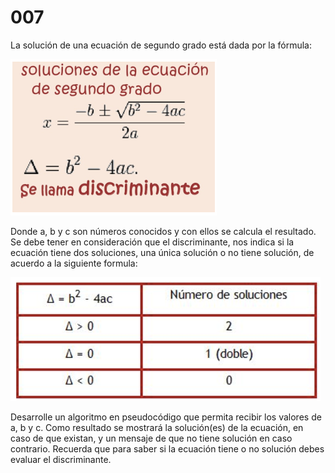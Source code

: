 # 007 

La solución de una ecuación de segundo grado está dada por la fórmula:

![](./img/FDP_EFE.png)

Donde a, b y c son números conocidos y con ellos se calcula el resultado. Se debe tener en consideración que el discriminante, nos indica si la ecuación tiene dos soluciones, una única solución o no tiene solución, de acuerdo a la siguiente formula:

![](./img/IPCHILE.png)

Desarrolle un algoritmo en pseudocódigo que permita recibir los valores de a, b y c. Como resultado se mostrará la solución(es) de la ecuación, en caso de que existan, y un mensaje de que no tiene solución en caso contrario. Recuerda que para saber si la ecuación tiene o no solución debes evaluar el discriminante.